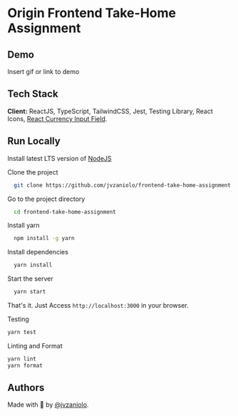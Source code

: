 # Origin Frontend Take-Home Assignment

## Demo

Insert gif or link to demo

## Tech Stack

**Client:** ReactJS, TypeScript, TailwindCSS, Jest, Testing Library, React Icons, [React Currency Input Field](https://github.com/cchanxzy/react-currency-input-field).

## Run Locally

Install latest LTS version of [NodeJS](https://nodejs.org/)

Clone the project

```bash
  git clone https://github.com/jvzaniolo/frontend-take-home-assignment
```

Go to the project directory

```bash
  cd frontend-take-home-assignment
```

Install yarn

```bash
  npm install -g yarn
```

Install dependencies

```bash
  yarn install
```

Start the server

```bash
  yarn start
```

That's it. Just Access `http://localhost:3000` in your browser.

Testing

```bash
yarn test
```

Linting and Format

```bash
yarn lint
yarn format
```

## Authors

Made with 💜 by [@jvzaniolo](https://www.github.com/jvzaniolo).
